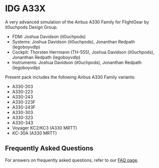 # IDG A33X
A very advanced simulation of the Airbus A330 Family for FlightGear by it0uchpods Design Group.

- FDM: Joshua Davidson (it0uchpods)
- Systems: Joshua Davidson (it0uchpods), Jonanthan Redpath (legoboyvdlp)
- Cockpit: Thorsten Herrmann (TH-555), Joshua Davidson (it0uchpods), Jonanthan Redpath (legoboyvdlp)
- Instruments: Joshua Davidson (it0uchpods), Jonanthan Redpath (legoboyvdlp)

Present pack includes the following Airbus A330 Family variants:
- A330-203
- A330-223
- A330-243
- A330-223F
- A330-243F
- A330-303
- A330-323
- A330-343
- Voyager KC2/KC3 (A330 MRTT)
- KC-30A (A330 MRTT)

## Frequently Asked Questions
For answers on frequently asked questions, refer to our [FAQ page](https://github.com/it0uchpods/IDG-A33X/blob/master/FAQ.md).
